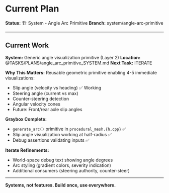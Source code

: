 # Current Plan

**Status:** 🏗️ System - Angle Arc Primitive
**Branch:** system/angle-arc-primitive

---

## Current Work

**System:** Generic angle visualization primitive (Layer 2)
**Location:** @TASKS/PLANS/angle_arc_primitive_SYSTEM.md
**Next Task:** ITERATE

**Why This Matters:**
Reusable geometric primitive enabling 4-5 immediate visualizations:
- Slip angle (velocity vs heading) ✅ Working
- Steering angle (current vs max)
- Counter-steering detection
- Angular velocity cones
- Future: Front/rear axle slip angles

**Graybox Complete:**
- `generate_arc()` primitive in `procedural_mesh.{h,cpp}` ✅
- Slip angle visualization working at half-radius ✅
- Debug assertions validating inputs ✅

**Iterate Refinements:**
- World-space debug text showing angle degrees
- Arc styling (gradient colors, severity indication)
- Additional consumers (steering authority, counter-steer)

---

**Systems, not features. Build once, use everywhere.**
